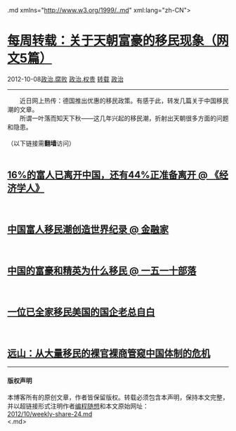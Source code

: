<!DOCTYPE.md>
.md xmlns="http://www.w3.org/1999/..md" xml:lang="zh-CN">
<head>
<meta http-equiv="Content-Type" content="text.md; charset=utf-8" />
<meta name="generator" content="Python script by program.think@gmail.com" />
<meta name="provider" content="program-think.blogspot.com" />
<link type="text/css" rel="stylesheet" href="../../css/program-think.css" />
<title>每周转载：关于天朝富豪的移民现象（网文5篇） - 编程随想的博客</title>
</head>
<body>
<div id="main" style="width:100%;">
<h1><a href="../../index.md" title="回到首页">每周转载：关于天朝富豪的移民现象（网文5篇）</a></h1>
<div class="post-info"><span class="date-header">2012-10-08</span><a href="../../tags/E694BFE6B2BB.E88590E8B4A5.md" class="tag">政治.腐败</a> <a href="../../tags/E694BFE6B2BB.E69D83E8B4B5.md" class="tag">政治.权贵</a> <a href="../../tags/E8BDACE8BDBD.md" class="tag">转载</a> <a href="../../tags/E694BFE6B2BB.md" class="tag">政治</a> </div>
<hr>
<div class="post">
&#12288;&#12288;近日网上热传：德国推出优惠的移民政策。有感于此，转发几篇关于中国移民潮的文章。<br />&#12288;&#12288;所谓一叶落而知天下秋——这几年兴起的移民潮，折射出天朝很多方面的问题和隐患。<br /><br />（以下链接需<b>翻墙</b>访问）<a name='more'></a><!--program-think--><br /><br /><h2><a href="https://plus.google.com/u/0/113559088971921339544/posts/UxtMYZRDipP" target="_blank" rel="nofollow">16%的富人已离开中国，还有44%正准备离开 @ 《经济学人》</a></h2><br /><h2><a href="https://plus.google.com/u/0/113559088971921339544/posts/Y537XzDqyjm" target="_blank" rel="nofollow">中国富人移民潮创造世界纪录 @ 金融家</a></h2><br /><h2><a href="https://plus.google.com/u/0/113559088971921339544/posts/adYKYDjGSxx" target="_blank" rel="nofollow">中国的富豪和精英为什么移民 @ 一五一十部落</a></h2><br /><h2><a href="https://plus.google.com/u/0/113559088971921339544/posts/E1K8jYDpxXC" target="_blank" rel="nofollow">一位已全家移民美国的国企老总自白</a></h2><br /><h2><a href="https://plus.google.com/u/0/113559088971921339544/posts/1Gv1mwf7eHS" target="_blank" rel="nofollow">远山：从大量移民的裸官裸商管窥中国体制的危机</a></h2><div class="blogger-post-footer">
</div>
<hr>
<div class="copyright">
<h4>版权声明</h4>
本博客所有的原创文章，作者皆保留版权。转载必须包含本声明，保持本文完整，并以超链接形式注明作者<a href="mailto:program.think@gmail.com">编程随想</a>和本文原始网址：<br>
<a href="2012/10/weekly-share-24.md">2012/10/weekly-share-24.md</a>
</div>
</div>
</body>
<.md>
